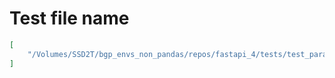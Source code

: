 # Test file name

```json
[
    "/Volumes/SSD2T/bgp_envs_non_pandas/repos/fastapi_4/tests/test_param_in_path_and_dependency.py"
]
```
